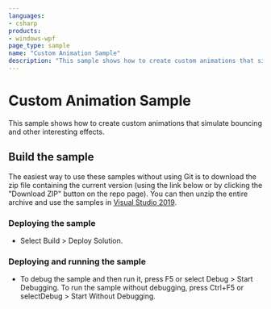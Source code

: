 ```yaml
---
languages:
- csharp
products:
- windows-wpf
page_type: sample
name: "Custom Animation Sample"        
description: "This sample shows how to create custom animations that simulate bouncing and other interesting effects."
---
```


# Custom Animation Sample
This sample shows how to create custom animations that simulate bouncing and other interesting effects.

## Build the sample
The easiest way to use these samples without using Git is to download the zip file containing the current version (using the link below or by clicking the "Download ZIP" button on the repo page). You can then unzip the entire archive and use the samples in [Visual Studio 2019](https://www.visualstudio.com/wpf-vs).

### Deploying the sample
- Select Build > Deploy Solution. 

### Deploying and running the sample
- To debug the sample and then run it, press F5 or select Debug >  Start Debugging. To run the sample without debugging, press Ctrl+F5 or selectDebug > Start Without Debugging. 


